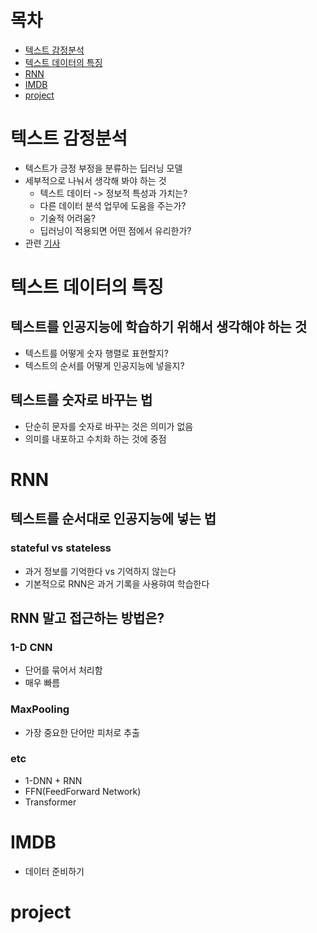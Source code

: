 # 목차
- [텍스트 감정분석](#텍스트-감정분석)
- [텍스트 데이터의 특징](#텍스트-데이터의-특징)
- [RNN](#RNN)
- [IMDB](#IMDB)
- [project](#project)
# 텍스트 감정분석
- 텍스트가 긍정 부정을 분류하는 딥러닝 모델
- 세부적으로 나눠서 생각해 봐야 하는 것
    - 텍스트 데이터 -> 정보적 특성과 가치는?
    - 다른 데이터 분석 업무에 도움을 주는가?
    - 기술적 어려움?
    - 딥러닝이 적용되면 어떤 점에서 유리한가?
- 관련 [기사](https://dbr.donga.com/article/view/1202/article_no/8891/ac/magazine)
# 텍스트 데이터의 특징
## 텍스트를 인공지능에 학습하기 위해서 생각해야 하는 것
- 텍스트를 어떻게 숫자 행렬로 표현할지?
- 텍스트의 순서를 어떻게 인공지능에 넣을지?
## 텍스트를 숫자로 바꾸는 법
- 단순히 문자를 숫자로 바꾸는 것은 의미가 없음
- 의미를 내포하고 수치화 하는 것에 중점
# RNN
## 텍스트를 순서대로 인공지능에 넣는 법
### stateful vs stateless
- 과거 정보를 기억한다 vs 기억하지 않는다
- 기본적으로 RNN은 과거 기록을 사용햐여 학습한다
## RNN 말고 접근하는 방법은?
### 1-D CNN
- 단어를 묶어서 처리함
- 매우 빠름
### MaxPooling
- 가장 중요한 단어만 피처로 추출
### etc
- 1-DNN + RNN
- FFN(FeedForward Network)
- Transformer
# IMDB
- 데이터 준비하기
# project